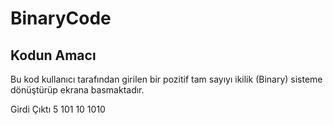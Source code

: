 # BinaryCode
 
## Kodun Amacı

Bu kod kullanıcı tarafından girilen bir pozitif tam sayıyı ikilik (Binary) sisteme 
dönüştürüp ekrana basmaktadır.

 Girdi          Çıktı
   5              101
   10             1010
